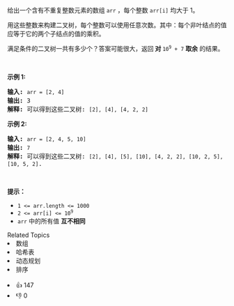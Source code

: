 <p>给出一个含有不重复整数元素的数组 <code>arr</code> ，每个整数 <code>arr[i]</code> 均大于 1。</p>

<p>用这些整数来构建二叉树，每个整数可以使用任意次数。其中：每个非叶结点的值应等于它的两个子结点的值的乘积。</p>

<p>满足条件的二叉树一共有多少个？答案可能很大，返回<strong> 对 </strong><code>10<sup>9</sup> + 7</code> <strong>取余</strong> 的结果。</p>

<p>&nbsp;</p>

<p><strong>示例 1:</strong></p>

<pre>
<strong>输入:</strong> <span><code>arr = [2, 4]</code></span>
<strong>输出:</strong> 3
<strong>解释:</strong> 可以得到这些二叉树: <span><code>[2], [4], [4, 2, 2]</code></span></pre>

<p><strong>示例 2:</strong></p>

<pre>
<strong>输入:</strong> <span><code>arr = [2, 4, 5, 10]</code></span>
<strong>输出:</strong> <span><code>7</code></span>
<strong>解释:</strong> 可以得到这些二叉树: <span><code>[2], [4], [5], [10], [4, 2, 2], [10, 2, 5], [10, 5, 2]</code></span>.</pre>

<p>&nbsp;</p>

<p><strong>提示：</strong></p>

<ul> 
 <li><code>1 &lt;= arr.length &lt;= 1000</code></li> 
 <li><code>2 &lt;= arr[i] &lt;= 10<sup>9</sup></code></li> 
 <li><code>arr</code> 中的所有值 <strong>互不相同</strong></li> 
</ul>

<div><div>Related Topics</div><div><li>数组</li><li>哈希表</li><li>动态规划</li><li>排序</li></div></div><br><div><li>👍 147</li><li>👎 0</li></div>
